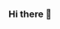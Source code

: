 ### Hi there 👋

<!--
**carlos614/carlos614** is a ✨ _special_ ✨ repository because its `README.md` (this file) appears on your GitHub profile.
[![trophy](https://github-profile-trophy.vercel.app/?carlos614=ryo-ma&theme=onedark)](https://github.com/ryo-ma/github-profile-trophy)
[![Anurag's GitHub stats](https://github-readme-stats.vercel.app/api?carlos614=anuraghazra)](https://github.com/anuraghazra/github-readme-stats)
![Anurag's GitHub stats](https://github-readme-stats.vercel.app/api?carlos614=anuraghazra&show_icons=true)

Here are some ideas to get you started:

- 🔭 I’m currently working on ...
- 🌱 I’m currently learning ...
- 👯 I’m looking to collaborate on ...
- 🤔 I’m looking for help with ...
- 💬 Ask me about ...
- 📫 How to reach me: ...
- 😄 Pronouns: ...
- ⚡ Fun fact: ...
-->
